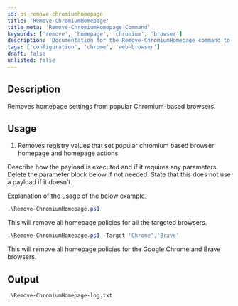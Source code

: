 ```yaml
---
id: ps-remove-chromiumhomepage
title: 'Remove-ChromiumHomepage'
title_meta: 'Remove-ChromiumHomepage Command'
keywords: ['remove', 'homepage', 'chromium', 'browser']
description: 'Documentation for the Remove-ChromiumHomepage command to remove homepage settings from popular Chromium-based browsers.'
tags: ['configuration', 'chrome', 'web-browser']
draft: false
unlisted: false
---
```

## Description
Removes homepage settings from popular Chromium-based browsers.

## Usage
1. Removes registry values that set popular chromium based browser homepage and homepage actions.


Describe how the payload is executed and if it requires any parameters. Delete the parameter block below if not needed. State that this does not use a payload if it doesn’t.

Explanation of the usage of the below example.

```powershell
.\Remove-ChromiumHomepage.ps1
```
This will remove all homepage policies for all the targeted browsers.

```powershell
.\Remove-ChromiumHomepage.ps1 -Target 'Chrome','Brave'
```
This will remove all homepage policies for the Google Chrome and Brave browsers.
## Output

    .\Remove-ChromiumHomepage-log.txt

